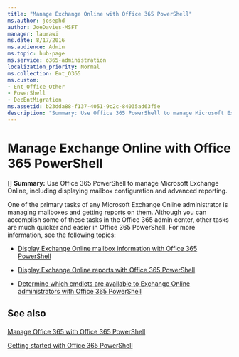 ```yaml
---
title: "Manage Exchange Online with Office 365 PowerShell"
ms.author: josephd
author: JoeDavies-MSFT
manager: laurawi
ms.date: 8/17/2016
ms.audience: Admin
ms.topic: hub-page
ms.service: o365-administration
localization_priority: Normal
ms.collection: Ent_O365
ms.custom:
- Ent_Office_Other
- PowerShell
- DecEntMigration
ms.assetid: b23dda88-f137-4051-9c2c-84035ad63f5e
description: "Summary: Use Office 365 PowerShell to manage Microsoft Exchange Online, including displaying mailbox configuration and advanced reporting."
---
```


# Manage Exchange Online with Office 365 PowerShell
[]
 **Summary:** Use Office 365 PowerShell to manage Microsoft Exchange Online, including displaying mailbox configuration and advanced reporting.
  
One of the primary tasks of any Microsoft Exchange Online administrator is managing mailboxes and getting reports on them. Although you can accomplish some of these tasks in the Office 365 admin center, other tasks are much quicker and easier in Office 365 PowerShell. For more information, see the following topics:
  
- [Display Exchange Online mailbox information with Office 365 PowerShell](https://technet.microsoft.com/en-us/library/mt771881%28v=exchg.160%29.aspx)
    
- [Display Exchange Online reports with Office 365 PowerShell](https://technet.microsoft.com/en-us/library/mt771882%28v=exchg.160%29.aspx)
    
- [Determine which cmdlets are available to Exchange Online administrators with Office 365 PowerShell](https://technet.microsoft.com/en-us/library/mt771883%28v=exchg.160%29.aspx)
    
## See also

#### 

[Manage Office 365 with Office 365 PowerShell](manage-office-365-with-office-365-powershell.md)
  
[Getting started with Office 365 PowerShell](getting-started-with-office-365-powershell.md)

